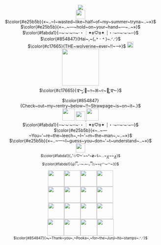 <p align="center">
 <a href="https://visitcount.itsvg.in">
  <img src="https://visitcount.itsvg.in/api?id=LuvUrGutz&label=%CB%86%F0%90%83%B7%CB%86&color=10&icon=7&pretty=false" /> <br />
</a>
 <img src="https://file.garden/Zlo7whFY2AfQROME/Tumblr_l_206283575022602.jpg" "width="" height="30"> <br />
  $\color{#e25b5b}{«~..~I~wasted~like~half~of~my~summer~tryna~..~»}$<br /> 
 $\color{#e25b5b}{«~..~—~hold~on~your~hand~—~..~»}$ <br /> 
 $\color{#fabda1}{─~·~·~─~·・┆✦ʚ♡ɞ✦ ┆・·~─~·~·~─}$<br />
 $\color{#854847}{Hai~,~(｡˃ ᵕ ˂ )~.ᐟ.ᐟ}$ <br />
$\color{#c17665}{THE~wolverine~ever~!!~—>}$ <a href="https://github.com/WheresTheExit"><img src="https://files.catbox.moe/60hbmn.gif" "width="" height=20" > </a> <br />
<img src="https://file.garden/Zlo7whFY2AfQROME/20240910_060339.jpg" "width="" height="120"> <br />
  $\color{#c17665}{࿐༘་🐺~୨~ꕤ~୧~🐇་༘࿐}$ <br />
  $\color{#854847}{Check~out~my~rentry~below~!!~Strawpage~is~on~it~.}$<br />
<img src="https://file.garden/Zlo7whFY2AfQROME/Argenti%201.png" "width="" height="40"> <a href="https://rentry.co/LuvUrBlood"><img src="https://file.garden/Zlo7whFY2AfQROME/Tumblr_l_4374811607490.gif" "width="" height=30" > </a> <img src="https://file.garden/Zlo7whFY2AfQROME/Argenti%201.png" "width="" height="40"> <br />
  $\color{#fabda1}{─~·~·~─~·・┆✦ʚ♡ɞ✦ ┆・·~─~·~·~─}$<br />
  $\color{#e25b5b}{«~..~—~You~'~re~the~leech~,~I~'~m~the~man~,~..~»}$ <br /> 
 $\color{#e25b5b}{«~..~—~I~guess~you~don~'~t~understand~..~»}$ <br />
 <img src="https://file.garden/Zlo7whFY2AfQROME/Tumblr_l_206285126638910.jpg" "width="" height="30"> <br />
<sub/> $\color{#fabda1}{₊˚⊹♡~`~~ᶻ~𝘇~𐰁~...~႔~~႔}$ </sub> <br />
<sub/> $\color{#fabda1}{໒꒰ྀི｡-~˕~-｡ྀི꒱১~~ᠸ◠~◠~𐅠}$ </sub> <br />
 <img src="https://files.catbox.moe/33448i.gif" "width="" height="53"><img src="https://files.catbox.moe/9q2w18.png" "width="" height="53"><img src="https://files.catbox.moe/mgfgrv.jpg" "width="" height="53"><img src="https://files.catbox.moe/wfxvbx.gif" "width="" height="53"> <br />
 <img src="https://files.catbox.moe/2qo1ye.jpg" "width="" height="53"><img src="https://files.catbox.moe/bedq7w.png" "width="" height="53"><img src="https://files.catbox.moe/i6jrbi.png" "width="" height="53"><img src="https://files.catbox.moe/xbu5dw.png" "width="" height="53"> <br />
 <img src="https://files.catbox.moe/qqz8wg.jpg" "width="" height="53"><img src="https://files.catbox.moe/i7i9v1.gif" "width="" height="53"><img src="https://files.catbox.moe/nxjhm9.gif" "width="" height="53"><img src="https://files.catbox.moe/melb8d.jpg" "width="" height="53"> <br />
 <img src="https://files.catbox.moe/b1r2f6.jpg" "width="" height="54"><img src="https://files.catbox.moe/zjg7li.jpg" "width="" height="54"><img src="https://files.catbox.moe/tb0e5q.jpg" "width="" height="54"><img src="https://files.catbox.moe/mqrwyr.jpg" "width="" height="54"> <br  />
 <sub/> $\color{#854847}{ᯓ~Thank~you~,~Pooka~,~for~the~Junji~Ito~stamps~.ᐟ.ᐟ}$</sub> <br />
</div>
